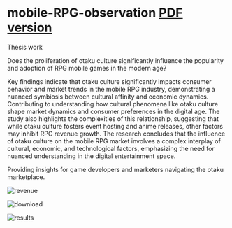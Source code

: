 # mobile-RPG-observation [PDF version](https://niananny.github.io/Anny%20Thesis.pdf)
Thesis work

Does the proliferation of otaku culture significantly influence the popularity and adoption of RPG mobile games in the modern age? 

Key findings indicate that otaku culture significantly impacts consumer behavior and market trends in the mobile RPG industry, demonstrating a nuanced symbiosis between cultural affinity and economic dynamics. Contributing to understanding how cultural phenomena like otaku culture shape market dynamics and consumer preferences in the digital age. The study also highlights the complexities of this relationship, suggesting that while otaku culture fosters event hosting and anime releases, other factors may inhibit RPG revenue growth. The research concludes that the influence of otaku culture on the mobile RPG market involves a complex interplay of cultural, economic, and technological factors, emphasizing the need for nuanced understanding in the digital entertainment space.

Providing insights for game developers and marketers navigating the otaku marketplace.

![revenue](https://github.com/NianAnny/mobile-RPG-observation/assets/93075691/184775cf-9c5a-4512-9347-c4a7fc05940e)

![download](https://github.com/NianAnny/mobile-RPG-observation/assets/93075691/7cc1c567-3d34-4b5a-a1ed-a6d1c4e22610)

![results](https://github.com/NianAnny/mobile-RPG-observation/assets/93075691/161a11ba-de92-4ef2-9726-eb7a5954bbe1)
